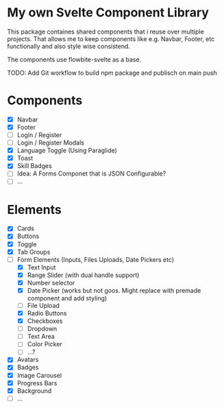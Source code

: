 # My own Svelte Component Library
This package containes shared components that i reuse over multiple projects.
That allows me to keep components like e.g. Navbar, Footer, etc functionally and also style wise consistend.

The components use flowbite-svelte as a base.

TODO: Add Git workflow to build npm package and publisch on main push


# Components 
- [x] Navbar
- [x] Footer
- [ ] Login / Register
- [ ] Login / Register Modals
- [x] Language Toggle (Using Paraglide)
- [x] Toast
- [x] Skill Badges
- [ ] Idea: A Forms Componet that is JSON Configurable?
- [ ] ...

# Elements
- [x] Cards
- [x] Buttons
- [x] Toggle
- [X] Tab Groups
- [ ] Form Elements (Inputs, Files Uploads, Date Pickers etc)
    - [X] Text Input
    - [X] Range Slider (with dual handle support)
    - [X] Number selector
    - [x] Date Picker (works but not goos. Might replace with premade component and add styling)
    - [ ] File Upload
    - [x] Radio Buttons
    - [x] Checkboxes
    - [ ] Dropdown
    - [ ] Text Area
    - [ ] Color Picker
    - [ ] ...?
- [X] Avatars
- [x] Badges
- [X] Image Carousel
- [X] Progress Bars
- [x] Background
- [ ] ...
